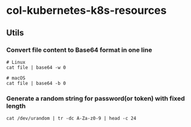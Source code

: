 
# col-kubernetes-k8s-resources


## Utils

### Convert file content to Base64 format in one line

```shell
# Linux
cat file | base64 -w 0

# macOS
cat file | base64 -b 0
```

### Generate a random string for password(or token) with fixed length

```shell
cat /dev/urandom | tr -dc A-Za-z0-9 | head -c 24
```
